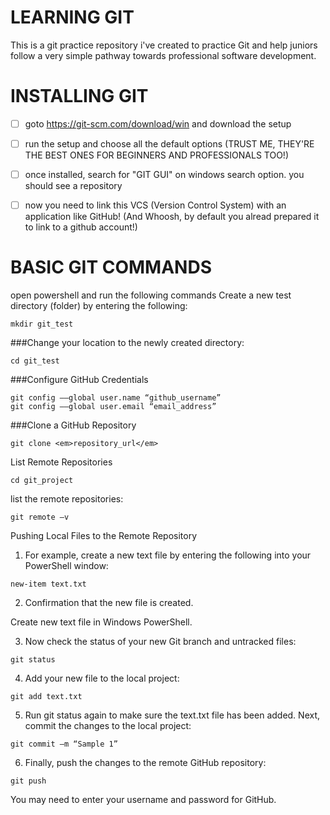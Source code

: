 # LEARNING GIT

This is a git practice repository i've created to practice Git and help juniors follow a very simple pathway towards professional software development.

# INSTALLING GIT

- [ ] goto https://git-scm.com/download/win and download the setup

- [ ] run the setup and choose all the default options (TRUST ME, THEY'RE THE BEST ONES FOR BEGINNERS AND PROFESSIONALS TOO!)

- [ ] once installed, search for "GIT GUI" on windows search option. you should see a repository

- [ ] now you need to link this VCS (Version Control System) with an application like GitHub! (And Whoosh, by default you alread prepared it to link to a github account!)

# BASIC GIT COMMANDS

open powershell and run the following commands
Create a new test directory (folder) by entering the following:
```
mkdir git_test
```
###Change your location to the newly created directory:
```
cd git_test
```
###Configure GitHub Credentials
```
git config ––global user.name “github_username”
git config ––global user.email “email_address”
```
###Clone a GitHub Repository
```
git clone <em>repository_url</em>
```
List Remote Repositories
```
cd git_project
```
list the remote repositories:
```
git remote –v
```
Pushing Local Files to the Remote Repository

1. For example, create a new text file by entering the following into your PowerShell window:
```
new-item text.txt
```
2. Confirmation that the new file is created.

Create new text file in Windows PowerShell.

3. Now check the status of your new Git branch and untracked files:
```
git status
```
4. Add your new file to the local project:
```
git add text.txt
```
5. Run git status again to make sure the text.txt file has been added. Next, commit the changes to the local project:
```
git commit –m “Sample 1”
```
6. Finally, push the changes to the remote GitHub repository:
```
git push
```
You may need to enter your username and password for GitHub.
